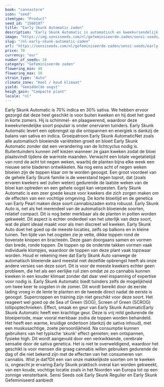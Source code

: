 ```yaml
---
book: "cannastore"
icon: "seed"
itemtype: "Product"
seed_id: "1560107"
title: "Early Skunk Automatic zaden"
description: "Early Skunk Automatic is automatisch en kweekvriendelijk. De mix van 70% indica / 30% sativa leidt tot een ontspannen en verkwikkende high."
image: "https://img.sensiseeds.com/nl/gefeminiseerde-zaden/sensi-seeds/early-skunk-autoflowering-image.png"
slug: "/nl-early-skunk-automatic-zaden"
url: "https://sensiseeds.com/nl/gefeminiseerde-zaden/sensi-seeds/early-skunk-autoflowering?a_aid=cannastore"
price: 70
currency: "eur"
number_of_seeds: 10
category: "Gefeminiseerde zaden"
flowering_min: 40
flowering_max: 50
strain_type: "Auto"
climate_zone: "Koel / koud klimaat"
yield: "Gemiddelde oogst"
heigh_gain: "Compacte plant"
locale: "nl"
---
```

Early Skunk Automatic is 70% indica en 30% sativa. We hebben ervoor gezorgd dat deze heel geschikt is voor buiten kweken en hij doet het goed in korte zomers. Hij is schimmel- en plaagwerend, waardoor deze kweekvriendelijke soort populair is onder onervaren tuinders. Early Skunk Automatic levert een opbrengst op die ontspannen en energiek is dankzij de balans van sativa en indica. Groeipatroon Early Skunk AutomaticNet zoals alle automatisch bloeiende variëteiten groeit en bloeit Early Skunk Automatic zonder dat een verandering van de lichtcyclus nodig is. Buitentuinders kunnen zelf kiezen wanneer ze gaan kweken zodat de bloei plaatsvindt tijdens de warmste maanden. Verwacht een totale vegetatietijd van rond de acht tot negen weken, waarbij de planten bijna elke week een nieuwe serie bladeren ontwikkelen. Na nog eens acht of negen weken bloeien zijn de toppen klaar om te worden geoogst. Een groot voordeel van de gehele Early Skunk familie is de weerstand tegen toprot, dat (zoals ervaren kwekers wel zullen weten) gedurende de laatste weken van de bloei kan optreden en een gehele oogst kan verpesten. Early Skunk Automatic is een zeer goede keuze voor kwekers die zich zorgen maken om de effecten van een vochtige omgeving. De korte bloeitijd en de genetica van Early Pearl maken deze soort cannabiszaden extra robuust. Early Skunk Auto is, net als het merendeel van de automatisch bloeiende soorten, relatief compact. Dit is nog beter merkbaar als de planten in potten worden gekweekt. Dit aspect is echter onderdeel van het uiterlijk van deze soort, wat de plant ideaal maakt voor als men discreet wil kweken. Early Skunk Auto doet het goed op de meeste locaties, zelfs op balkons en in kleine tuinen. Ten tijde van het oogsten zie je vette, dikke toppen rond de bovenste knopen en bracteeën. Deze gaan doorgaans samen en vormen dan brede, ronde toppen. De toppen op de onderste takken vormen vaak individuele klompjes, waardoor de toppen van deze plant vaak topzwaar worden. Houd er rekening mee dat Early Skunk Auto vanwege de automatisch bloeiende aard meestal niet dezelfde opbrengst heeft als onze andere versies van deze soort. Dit is voor de meeste kwekers echter geen probleem, die het als een eerlijke ruil zien omdat ze zo cannabis kunnen kweken in een kouder klimaat zonder dat daar veel inspanning of expertise voor nodig is. Early Skunk Automatic biedt tuinders zelfs de mogelijkheid om twee keer te oogsten in de zomer. Dit wordt bereikt door de eerste lading vroeg in de lente te planten en de tweede direct nadat de eerste is geoogst. Supercroppen en training zijn niet geschikt voor deze soort. Het reageert wel goed op de Sea of Green (SOG), Screen of Green (SCROG) lollipoptechnieken. Effect, smaak en geur van Early Skunk AutomaticEarly Skunk Automatic heeft een krachtige geur. Deze is vrij mild gedurende de bloeiperiode, maar vooral merkbaar zodra de toppen worden behandeld. Het heeft een warme, kruidige ondertoon (dankzij de sativa inhoud), met een muskusachtige, zoete persoonlijkheid. Na consumptie kunnen gebruikers van het typische ‘skunk’ effect genieten; een ontspannen, fysieke high. Dit wordt aangevuld door een verkwikkende, cerebrale sensatie door de sativa genetica. Het is niet te overweldigend, waardoor het geschikt is voor mensen die graag cannabis willen gebruiken gedurende de dag of die niet bekend zijn met de effecten van het consumeren van cannabis. Wist je dat?Dit een van onze makkelijkste soorten om te kweken is, ongeacht je ervaring.Early Skunk praktisch overal kan worden gekweekt, van een koude, vochtige locatie zoals in het Noorden van Europa tot op een zonnige vensterbank. Sensi Seeds ook Early Skunk Regulier en Early Skunk Gefeminiseerd aanbiedt
